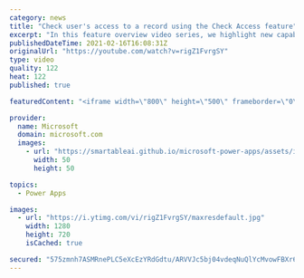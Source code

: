 ```yaml
---
category: news
title: "Check user's access to a record using the Check Access feature"
excerpt: "In this feature overview video series, we highlight new capabilities included in the latest update to Microsoft Power Apps.  This featured product update to Power Apps highlights check access, a new record level security feature admins can use to check and assign security roles.  Get the most out of"
publishedDateTime: 2021-02-16T16:08:31Z
originalUrl: "https://youtube.com/watch?v=rigZ1FvrgSY"
type: video
quality: 122
heat: 122
published: true

featuredContent: "<iframe width=\"800\" height=\"500\" frameborder=\"0\" src=\"https://www.youtube.com/embed/rigZ1FvrgSY\" allow=\"accelerometer; autoplay; encrypted-media; gyroscope; picture-in-picture\" allowfullscreen></iframe>"

provider:
  name: Microsoft
  domain: microsoft.com
  images:
    - url: "https://smartableai.github.io/microsoft-power-apps/assets/images/organizations/microsoft.com-50x50.jpg"
      width: 50
      height: 50

topics:
  - Power Apps

images:
  - url: "https://i.ytimg.com/vi/rigZ1FvrgSY/maxresdefault.jpg"
    width: 1280
    height: 720
    isCached: true

secured: "575zmnh7ASMRnePLC5eXcEzYRdGdtu/ARVVJc5bj04vdeqNuQlYcMvowFBXr6b3HnIvD4MVsXBKnLHIR3dpq61aklmQYjcQ1ItNZpfG+kC6yTtvIq01oaqWIm5qIQb1jVw98AQHQFR8zv1L1wO6J7RoNS55hnzAE6Hn7rm1HF7QSCQWmSz1E1atn/fNLEPqSRTPk24KjcBPH9VEipQHL2QcGJVmwnE3h0pyvmIg14lmFFT6WLlj3UFaNwsNF48+rEy85hu6uCJQFHFo48+4ooeypxCd8H5m/Q0jk6zDUInEP0zldWql3DQ9/E3XExdgJn7Q0KZA8a6aKjemkc3fBjFLHzKB947ghDa1PAPRS7sj25GEj2Wvob36lAJwfU2LshD8vy2qAp0r9juVVHvMrmHIZgsJaJ3Krx6d7yUBym2w=;4JBMnXlrBOI4m4vSUc6m8w=="
---
```


